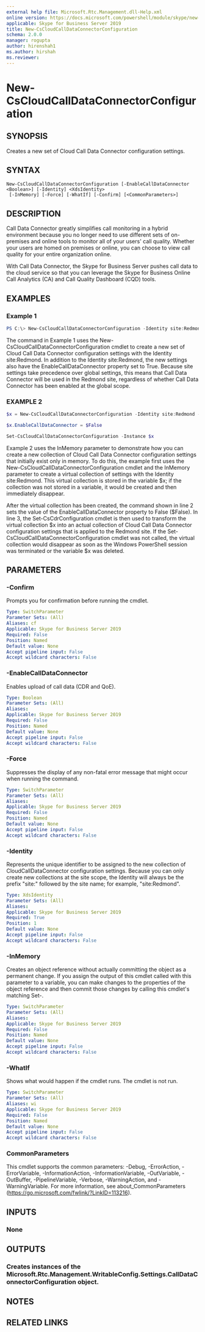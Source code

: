 ```yaml
---
external help file: Microsoft.Rtc.Management.dll-Help.xml
online version: https://docs.microsoft.com/powershell/module/skype/new-cscloudcalldataconnectorconfiguration
applicable: Skype for Business Server 2019
title: New-CsCloudCallDataConnectorConfiguration
schema: 2.0.0
manager: rogupta
author: hirenshah1
ms.author: hirshah
ms.reviewer:
---
```


# New-CsCloudCallDataConnectorConfiguration

## SYNOPSIS
Creates a new set of Cloud Call Data Connector configuration settings.

## SYNTAX

```
New-CsCloudCallDataConnectorConfiguration [-EnableCallDataConnector <Boolean>] [-Identity] <XdsIdentity>
 [-InMemory] [-Force] [-WhatIf] [-Confirm] [<CommonParameters>]
```

## DESCRIPTION
Call Data Connector greatly simplifies call monitoring in a hybrid environment because you no longer need to use different sets of on-premises and online tools to monitor all of your users' call quality. Whether your users are homed on premises or online, you can choose to view call quality for your entire organization online.

With Call Data Connector, the Skype for Business Server pushes call data to the cloud service so that you can leverage the Skype for Business Online Call Analytics (CA) and Call Quality Dashboard (CQD) tools.

## EXAMPLES

### Example 1
```powershell
PS C:\> New-CsCloudCallDataConnectorConfiguration -Identity site:Redmond -EnableCallDataConnector $True
```

The command in Example 1 uses the New-CsCloudCallDataConnectorConfiguration cmdlet to create a new set of Cloud Call Data Connector configuration settings with the Identity site:Redmond. In addition to the Identity site:Redmond, the new settings also have the EnableCallDataConnector property set to True. Because site settings take precedence over global settings, this means that Call Data Connector will be used in the Redmond site, regardless of whether Call Data Connector has been enabled at the global scope.

### EXAMPLE 2
```powershell
$x = New-CsCloudCallDataConnectorConfiguration -Identity site:Redmond -InMemory

$x.EnableCallDataConnector = $False

Set-CsCloudCallDataConnectorConfiguration -Instance $x
```

Example 2 uses the InMemory parameter to demonstrate how you can create a new collection of Cloud Call Data Connector configuration settings that initially exist only in memory.
To do this, the example first uses the New-CsCloudCallDataConnectorConfiguration cmdlet and the InMemory parameter to create a virtual collection of settings with the Identity site:Redmond.
This virtual collection is stored in the variable $x; if the collection was not stored in a variable, it would be created and then immediately disappear.

After the virtual collection has been created, the command shown in line 2 sets the value of the EnableCallDataConnector property to False ($False).
In line 3, the Set-CsCdrConfiguration cmdlet is then used to transform the virtual collection $x into an actual collection of Cloud Call Data Connector configuration settings that is applied to the Redmond site.
If the Set-CsCloudCallDataConnectorConfiguration cmdlet was not called, the virtual collection would disappear as soon as the Windows PowerShell session was terminated or the variable $x was deleted.

## PARAMETERS

### -Confirm
Prompts you for confirmation before running the cmdlet.

```yaml
Type: SwitchParameter
Parameter Sets: (All)
Aliases: cf
Applicable: Skype for Business Server 2019
Required: False
Position: Named
Default value: None
Accept pipeline input: False
Accept wildcard characters: False
```

### -EnableCallDataConnector
Enables upload of call data (CDR and QoE).

```yaml
Type: Boolean
Parameter Sets: (All)
Aliases:
Applicable: Skype for Business Server 2019
Required: False
Position: Named
Default value: None
Accept pipeline input: False
Accept wildcard characters: False
```

### -Force
Suppresses the display of any non-fatal error message that might occur when running the command.

```yaml
Type: SwitchParameter
Parameter Sets: (All)
Aliases:
Applicable: Skype for Business Server 2019
Required: False
Position: Named
Default value: None
Accept pipeline input: False
Accept wildcard characters: False
```

### -Identity
Represents the unique identifier to be assigned to the new collection of CloudCallDataConnector configuration settings. Because you can only create new collections at the site scope, the Identity will always be the prefix "site:" followed by the site name; for example, "site:Redmond".

```yaml
Type: XdsIdentity
Parameter Sets: (All)
Aliases:
Applicable: Skype for Business Server 2019
Required: True
Position: 1
Default value: None
Accept pipeline input: False
Accept wildcard characters: False
```

### -InMemory
Creates an object reference without actually committing the object as a permanent change. If you assign the output of this cmdlet called with this parameter to a variable, you can make changes to the properties of the object reference and then commit those changes by calling this cmdlet's matching Set-<cmdlet>.

```yaml
Type: SwitchParameter
Parameter Sets: (All)
Aliases:
Applicable: Skype for Business Server 2019
Required: False
Position: Named
Default value: None
Accept pipeline input: False
Accept wildcard characters: False
```

### -WhatIf
Shows what would happen if the cmdlet runs.
The cmdlet is not run.

```yaml
Type: SwitchParameter
Parameter Sets: (All)
Aliases: wi
Applicable: Skype for Business Server 2019
Required: False
Position: Named
Default value: None
Accept pipeline input: False
Accept wildcard characters: False
```

### CommonParameters
This cmdlet supports the common parameters: -Debug, -ErrorAction, -ErrorVariable, -InformationAction, -InformationVariable, -OutVariable, -OutBuffer, -PipelineVariable, -Verbose, -WarningAction, and -WarningVariable.
For more information, see about_CommonParameters (https://go.microsoft.com/fwlink/?LinkID=113216).

## INPUTS

### None

## OUTPUTS

### Creates instances of the Microsoft.Rtc.Management.WritableConfig.Settings.CallDataConnectorConfiguration object.

## NOTES

## RELATED LINKS
